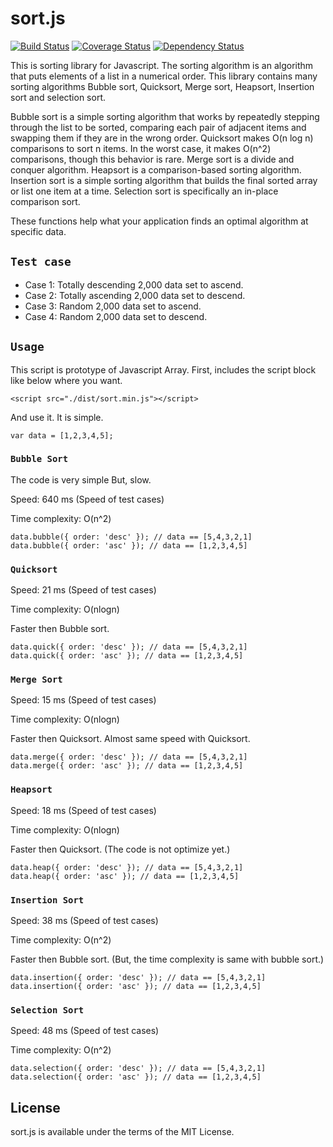 # sort.js
[![Build Status](https://travis-ci.org/jongha/sort.js.png?branch=master)](https://travis-ci.org/jongha/sort.js)
[![Coverage Status](https://coveralls.io/repos/jongha/sort.js/badge.png)](https://coveralls.io/r/jongha/sort.js)
[![Dependency Status](https://gemnasium.com/jongha/sort.js.png)](https://gemnasium.com/jongha/sort.js)

This is sorting library for Javascript. The sorting algorithm is an algorithm that puts elements of a list in a numerical order. This library contains many sorting algorithms Bubble sort, Quicksort, Merge sort, Heapsort, Insertion sort and selection sort. 

Bubble sort is a simple sorting algorithm that works by repeatedly stepping through the list to be sorted, comparing each pair of adjacent items and swapping them if they are in the wrong order. Quicksort makes O(n log n) comparisons to sort n items. In the worst case, it makes O(n^2) comparisons, though this behavior is rare. Merge sort is a divide and conquer algorithm. Heapsort is a comparison-based sorting algorithm. Insertion sort is a simple sorting algorithm that builds the final sorted array or list one item at a time. Selection sort is specifically an in-place comparison sort.

These functions help what your application finds an optimal algorithm at specific data. 


## `Test case`

* Case 1: Totally descending 2,000 data set to ascend.
* Case 2: Totally ascending 2,000 data set to descend.
* Case 3: Random 2,000 data set to ascend.
* Case 4: Random 2,000 data set to descend.

## `Usage`

This script is prototype of Javascript Array. First, includes the script block like below where you want.

```
<script src="./dist/sort.min.js"></script>
```

And use it. It is simple.

```
var data = [1,2,3,4,5];
```


### `Bubble Sort`

The code is very simple But, slow.

Speed: 640 ms (Speed of test cases)

Time complexity: O(n^2)

```
data.bubble({ order: 'desc' }); // data == [5,4,3,2,1]
data.bubble({ order: 'asc' }); // data == [1,2,3,4,5]
```

### `Quicksort`

Speed: 21 ms (Speed of test cases)

Time complexity: O(nlogn)

Faster then Bubble sort.

```
data.quick({ order: 'desc' }); // data == [5,4,3,2,1]
data.quick({ order: 'asc' }); // data == [1,2,3,4,5]
```

### `Merge Sort`

Speed: 15 ms (Speed of test cases)

Time complexity: O(nlogn)

Faster then Quicksort. Almost same speed with Quicksort.

```
data.merge({ order: 'desc' }); // data == [5,4,3,2,1]
data.merge({ order: 'asc' }); // data == [1,2,3,4,5]
```

### `Heapsort`

Speed: 18 ms (Speed of test cases)

Time complexity: O(nlogn)

Faster then Quicksort. (The code is not optimize yet.)

```
data.heap({ order: 'desc' }); // data == [5,4,3,2,1]
data.heap({ order: 'asc' }); // data == [1,2,3,4,5]
```

### `Insertion Sort`

Speed: 38 ms (Speed of test cases)

Time complexity: O(n^2)

Faster then Bubble sort. (But, the time complexity is same with bubble sort.)

```
data.insertion({ order: 'desc' }); // data == [5,4,3,2,1]
data.insertion({ order: 'asc' }); // data == [1,2,3,4,5]
```

### `Selection Sort`

Speed: 48 ms (Speed of test cases)

Time complexity: O(n^2)

```
data.selection({ order: 'desc' }); // data == [5,4,3,2,1]
data.selection({ order: 'asc' }); // data == [1,2,3,4,5]
```

## License

sort.js is available under the terms of the MIT License.
